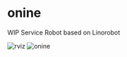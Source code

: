 # onine
WIP Service Robot based on Linorobot

![rviz](https://github.com/grassjelly/onine/master/media/rviz.png)
![onine](https://github.com/grassjelly/onine/blob/devel/media/onine.jpg?raw=true)

